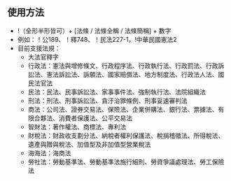## 使用方法
* !（全形半形皆可）+ [法條 / 法條全稱 / 法條簡稱] + 數字
* 例如：！公189、！釋748、！民法227-1，!中華民國憲法2
* 目前支援法規：
	* 大法官釋字
	* 行政法：憲法與增修條文、行政程序法、行政執行法、行政罰法、行政訴訟法、憲法訴訟法、訴願法、國家賠償法、地方制度法、行政法人法、國民法官法
	* 民法：民法、民事訴訟法、家事事件法、強制執行法、法院組織法
	* 刑法：刑法、刑事訴訟法、貪汙治罪條例、刑事妥速審判法
	* 商法：公司法、證券交易法、保險法、企業併購法、銀行法、票據法、有限合夥法、消費者保護法、公平交易法
	* 智財法：著作權法、商標法、專利法
	* 財稅法：財政收支劃分法、納稅者權利保護法、稅捐稽徵法、所得稅法、遺產與贈與稅法、加值型及非加值型營業稅法
	* 海海法：海商法
	* 勞社法：勞動基準法、勞動基準法施行細則、勞資爭議處理法、勞工保險法
